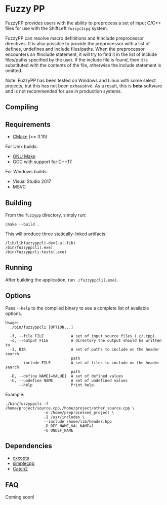 Fuzzy PP
===

FuzzyPP provides users with the ability to preprocess a set of input C/C++ files for use with the ShiftLeft 
`fuzzyc2cpg` system.

FuzzyPP can resolve macro definitions and #include preprocessor directives. It is also possible to provide the preprocessor with a list of defines, undefines and include files/paths. When the preprocessor encounters an #include statement, it will try to find it in the list of include files/paths specified by the user. If the include file is found, then it is substituted with the contents of the file, otherwise the include statement is omitted.

Note: FuzzyPP has been tested on Windows and Linux with some select projects, but this has not been exhaustive. As a result, this is **beta** software and is not recommended for use in production systems.

Compiling
---

Requirements
-----
- [CMake](https://cmake.org/) (>= 3.10)

For Unix builds:
- [GNU Make](https://www.gnu.org/software/make/)
- GCC with support for C++17.

For Windows builds:
- Visual Studio 2017
- MSVC

Building
-----
From the `fuzzypp` directory, simply run:
```
cmake --build .
```

This will produce three statically-linked artifacts:
```
/lib/libfuzzyppcli-dev(.a|.lib)
/bin/fuzzyppcli(.exe)
/bin/fuzzyppcli-tests(.exe)
```

Running
---
After building the application, run `./fuzzyppcli(.exe)`.

Options
-----
Pass `--help` to the compiled binary to see a complete list of available options.

```
Usage:
  ./bin/fuzzyppcli [OPTION...]

  -f, --file FILE            A set of input source files (.c/.cpp).
  -o, --output FILE          A directory the output should be written to
  -I, DIR                    A set of paths to include on the header search
                             path
      --include FILE         A set of files to include on the header search
                             path
  -D, --define NAME[=VALUE]  A set of defined values
  -U, --undefine NAME        A set of undefined values
      --help                 Print help.
```

Example:

```
./bin/fuzzyppcli -f /home/project/source.cpp,/home/project/other_source.cpp \
                 -o /home/preprocessed_project \
                 -I /usr/includes \
                 --include /home/lib/header.hpp
                 -D DEF_NAME,VAL_NAME=1
                 -U UNDEF_NAME           
```

Dependencies
---
- [cxxopts](https://github.com/jarro2783/cxxopts)
- [simplecpp](https://github.com/danmar/simplecpp)
- [Catch2](https://github.com/catchorg/Catch2)

FAQ
---
Coming soon!
